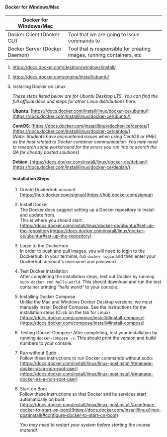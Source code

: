 #### Docker for Windows/Mac
|Docker for Windows/Mac| |
|--|--|
| Docker Client (Docker CLI) | Tool that we are going to issue commands to |
| Docker Server (Docker Daemon)| Tool that is responsible for creating images, running containers, etc |

1. https://docs.docker.com/desktop/windows/install/
2. https://docs.docker.com/engine/install/ubuntu/
3. Installing Docker on Linux

	_These steps listed below are for Ubuntu Desktop LTS. You can find the full official docs and steps for other Linux distributions here:_

	**Ubuntu**: [https://docs.docker.com/install/linux/docker-ce/ubuntu/](https://docs.docker.com/install/linux/docker-ce/ubuntu/)

	**CentOS**: [https://docs.docker.com/install/linux/docker-ce/centos/](https://docs.docker.com/install/linux/docker-ce/centos/)  
	_(Note: Students have encountered issues when using CentOS or RHEL as the host related to Docker container communication. You may need to research some workaround for the errors you run into or search the QA for already posted solutions)_

	**Debian**:  [https://docs.docker.com/install/linux/docker-ce/debian/](https://docs.docker.com/install/linux/docker-ce/debian/)

	#### **Installation Steps**

	1.  Create Dockerhub account  
	    [https://hub.docker.com/signup](https://hub.docker.com/signup)
	    
	2. Install Docker  
	    The Docker docs suggest setting up a Docker repository to install and update from.  
	    This is where you should start:  [https://docs.docker.com/install/linux/docker-ce/ubuntu/#set-up-the-repository](https://docs.docker.com/install/linux/docker-ce/ubuntu/#set-up-the-repository)
	    
	3.  Login to the Dockerhub  
	    In order to push and pull images, you will need to login to the Dockerhub. In your terminal, run  `docker login`  and then enter your Dockerhub account's username and password.
	    
	4.  Test Docker installation  
	    After completing the installation steps, test out Docker by running  `sudo docker run hello-world`. This should download and run the test container printing  _"hello world"_  to your console.
	    
	5.  Installing Docker Compose  
	    Unlike the Mac and Windows Docker Desktop versions, we must manually install Docker Compose. See the instructions for the installation steps (Click on the tab for Linux)  
	    [https://docs.docker.com/compose/install/#install-compose](https://docs.docker.com/compose/install/#install-compose)
	    
	6.  Testing Docker Compose
	    After completing, test your installation by running `docker-compose -v`. This should print the version and build numbers to your console.
	    
	7.  Run without Sudo  
	    Follow these instructions to run Docker commands without sudo:  
	    [https://docs.docker.com/install/linux/linux-postinstall/#manage-docker-as-a-non-root-user](https://docs.docker.com/install/linux/linux-postinstall/#manage-docker-as-a-non-root-user)
	    
	8.  Start on Boot  
	    Follow these instructions so that Docker and its services start automatically on boot:  
	    [https://docs.docker.com/install/linux/linux-postinstall/#configure-docker-to-start-on-boot](https://docs.docker.com/install/linux/linux-postinstall/#configure-docker-to-start-on-boot)
	    
		_You may need to restart your system before starting the course material._
